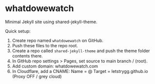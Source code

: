 whatdowewatch
========
Minimal Jekyll site using shared-jekyll-theme.

Quick setup:
1. Create repo named `whatdowewatch` on GitHub.
2. Push these files to the repo root.
3. Create a repo called `shared-jekyll-theme` and push the theme folder contents there.
4. In GitHub repo settings > Pages, set source to main branch / (root).
5. Add custom domain: whatdowewatch.com
6. In Cloudflare, add a CNAME: Name = @  Target = letstrygg.github.io  (Proxy OFF / grey cloud)
